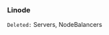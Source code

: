 <!-- usedin: [ _legacy_docker/stack-management] - post: -->


### Linode
`Deleted:` Servers, NodeBalancers

